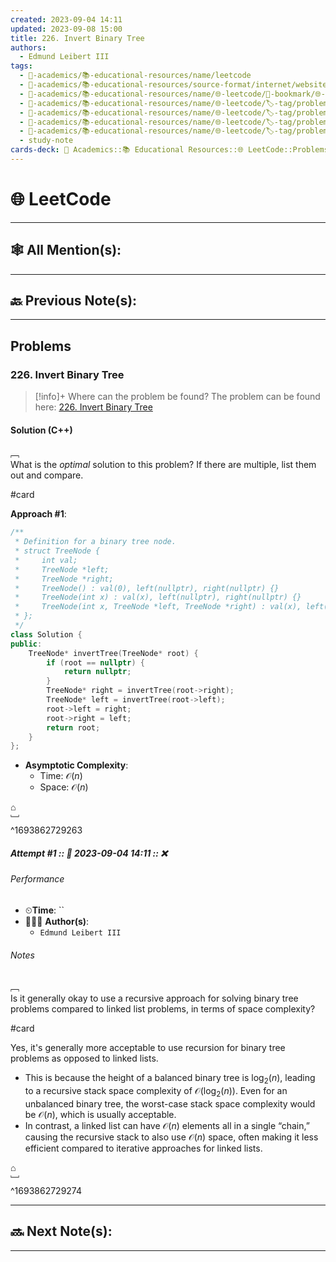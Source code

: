```yaml
---
created: 2023-09-04 14:11
updated: 2023-09-08 15:00
title: 226. Invert Binary Tree
authors:
  - Edmund Leibert III
tags:
  - 🔴-academics/📚-educational-resources/name/leetcode
  - 🔴-academics/📚-educational-resources/source-format/internet/website
  - 🔴-academics/📚-educational-resources/name/🌐-leetcode/🔖-bookmark/🌐-leetcode/problems/226-invert-binary-tree
  - 🔴-academics/📚-educational-resources/name/🌐-leetcode/🏷️-tag/problem/tag/topic/tree
  - 🔴-academics/📚-educational-resources/name/🌐-leetcode/🏷️-tag/problem/tag/topic/depth-first-search
  - 🔴-academics/📚-educational-resources/name/🌐-leetcode/🏷️-tag/problem/tag/topic/breadth-first-search
  - 🔴-academics/📚-educational-resources/name/🌐-leetcode/🏷️-tag/problem/tag/topic/binary-tree
  - study-note
cards-deck: 🔴 Academics::📚 Educational Resources::🌐 LeetCode::Problems::226. Invert Binary Tree
---
```


#  🌐 LeetCode

---

## 🕸️ All Mention(s): 

---

## 🔙 Previous Note(s):

---

##  Problems

### 226. Invert Binary Tree

> [!info]+ Where can the problem be found?
> The problem can be found here: [226. Invert Binary Tree](https://leetcode.com/problems/invert-binary-tree/)

#### Solution (C++)

﹇<br>
What is the _optimal_ solution to this problem? If there are multiple, list them out and compare.

#card 

**Approach #1**:

```cpp
/**
 * Definition for a binary tree node.
 * struct TreeNode {
 *     int val;
 *     TreeNode *left;
 *     TreeNode *right;
 *     TreeNode() : val(0), left(nullptr), right(nullptr) {}
 *     TreeNode(int x) : val(x), left(nullptr), right(nullptr) {}
 *     TreeNode(int x, TreeNode *left, TreeNode *right) : val(x), left(left), right(right) {}
 * };
 */
class Solution {
public:
    TreeNode* invertTree(TreeNode* root) {
        if (root == nullptr) {
            return nullptr;
        }
        TreeNode* right = invertTree(root->right);
        TreeNode* left = invertTree(root->left);
        root->left = right;
        root->right = left;
        return root;
    }
};
```

- **Asymptotic Complexity**:
	- Time: $\mathcal{O}(n)$
	- Space: $\mathcal{O}(n)$

⌂
<br>﹈<br>^1693862729263


##### Attempt #1 :: 📆 2023-09-04 14:11 :: ❌

###### Performance

- ⏲**Time**: ``
- 🧔🏽‍♂️ **Author(s)**: 
	- `Edmund Leibert III`

###### Notes


﹇<br>
Is it generally okay to use a recursive approach for solving binary tree problems compared to linked list problems, in terms of space complexity?

#card

Yes, it's generally more acceptable to use recursion for binary tree problems as opposed to linked lists. 
- This is because the height of a balanced binary tree is $\log_{2}(n)$, leading to a recursive stack space complexity of $\mathcal{O}(\log_{2}(n))$. Even for an unbalanced binary tree, the worst-case stack space complexity would be $\mathcal{O}(n)$, which is usually acceptable. 
- In contrast, a linked list can have $\mathcal{O}(n)$ elements all in a single “chain,” causing the recursive stack to also use $\mathcal{O}(n)$ space, often making it less efficient compared to iterative approaches for linked lists.

⌂
<br>﹈<br>^1693862729274


---

## 🔜 Next Note(s):

---
